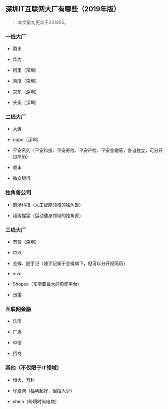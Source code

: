 
## 深圳IT互联网大厂有哪些（2019年版）

> 本文最初更新于201905。

### 一线大厂

- 腾讯

- 华为

- 阿里（深圳）

- 百度（深圳）

- 京东（深圳）

- 头条（深圳）

### 二线大厂

- 大疆

- oppo（深圳）

- 平安系列（平安科技、平安寿险、平安产险、平安金融等，各自独立，可分开投简历）

- 顺丰

- 微众银行

### 独角兽公司

- 商汤科技（人工智能领域的独角兽）

- 超级猩猩（运动健身领域的独角兽）


### 三线大厂

- 有赞（深圳）

- 中兴

- 金蝶、随手记（随手记属于金蝶旗下，但可以分开投简历）

- vivo

- Shopee（东南亚最大的电商平台）

- 迅雷

### 互联网金融

- 乐信

- 广发

- 中信

- 招商

### 其他（不仅限于IT领域）

- 恒大、万科

- 珍爱网（福利超好，但招人少）

- shein（跨境时尚电商）



